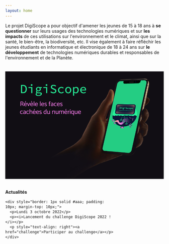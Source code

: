 ```yaml
---
layout: home
---
```


Le projet DigiScope a pour objectif d'amener les jeunes de 15 à 18 ans à **se questionner** sur leurs usages des technologies numériques et sur **les impacts** de ces utilisations sur l'environnement et le climat, ainsi que sur la santé, le bien-être, la biodiversité, etc. Il vise également à faire réfléchir les jeunes étudiants en informatique et électronique de 18 à 24 ans sur **le développement** de technologies numériques durables et responsables de l'environnement et de la Planète.

<div style="display: flex; flex-wrap: wrap; gap: 30px; margin: 35px 0 20px 0;">
  <div>
    <img src="images/digiscope-banner.png" alt="DigiScope banner" style="width: 550px" />
  </div>
  <div style="width: 350px;">
    <b>Actualités</b>

    <div style="border: 1px solid #aaa; padding: 10px; margin-top: 10px;">
      <p>Lundi 3 octobre 2022</p>
      <p><i>Lancement du challenge DigiScope 2022 !</i></p>
      <p style="text-align: right"><a href="challenge">Participer au challenge</a></p>
    </div>
  </div>
</div>
